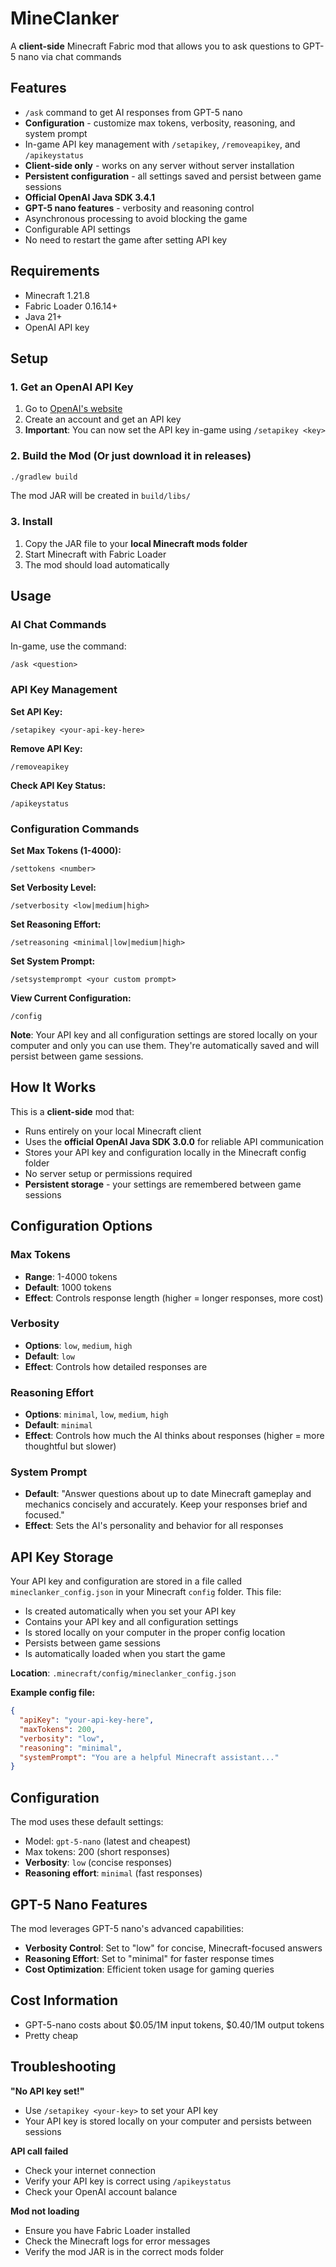 # MineClanker

A **client-side** Minecraft Fabric mod that allows you to ask questions to GPT-5 nano via chat commands

## Features

- `/ask` command to get AI responses from GPT-5 nano
- **Configuration** - customize max tokens, verbosity, reasoning, and system prompt
- In-game API key management with `/setapikey`, `/removeapikey`, and `/apikeystatus`
- **Client-side only** - works on any server without server installation
- **Persistent configuration** - all settings saved and persist between game sessions
- **Official OpenAI Java SDK 3.4.1**
- **GPT-5 nano features** - verbosity and reasoning control
- Asynchronous processing to avoid blocking the game
- Configurable API settings
- No need to restart the game after setting API key

## Requirements

- Minecraft 1.21.8
- Fabric Loader 0.16.14+
- Java 21+
- OpenAI API key

## Setup

### 1. Get an OpenAI API Key

1. Go to [OpenAI's website](https://platform.openai.com/)
2. Create an account and get an API key
3. **Important**: You can now set the API key in-game using `/setapikey <key>`

### 2. Build the Mod (Or just download it in releases)

```bash
./gradlew build
```

The mod JAR will be created in `build/libs/`

### 3. Install

1. Copy the JAR file to your **local Minecraft mods folder**
2. Start Minecraft with Fabric Loader
3. The mod should load automatically

## Usage

### AI Chat Commands

In-game, use the command:

```
/ask <question>
```

### API Key Management

**Set API Key:**

```
/setapikey <your-api-key-here>
```

**Remove API Key:**

```
/removeapikey
```

**Check API Key Status:**

```
/apikeystatus
```

### Configuration Commands

**Set Max Tokens (1-4000):**

```
/settokens <number>
```

**Set Verbosity Level:**

```
/setverbosity <low|medium|high>
```

**Set Reasoning Effort:**

```
/setreasoning <minimal|low|medium|high>
```

**Set System Prompt:**

```
/setsystemprompt <your custom prompt>
```

**View Current Configuration:**

```
/config
```

**Note**: Your API key and all configuration settings are stored locally on your computer and only you can use them. They're automatically saved and will persist between game sessions.

## How It Works

This is a **client-side** mod that:

- Runs entirely on your local Minecraft client
- Uses the **official OpenAI Java SDK 3.0.0** for reliable API communication
- Stores your API key and configuration locally in the Minecraft config folder
- No server setup or permissions required
- **Persistent storage** - your settings are remembered between game sessions

## Configuration Options

### **Max Tokens**

- **Range**: 1-4000 tokens
- **Default**: 1000 tokens
- **Effect**: Controls response length (higher = longer responses, more cost)

### **Verbosity**

- **Options**: `low`, `medium`, `high`
- **Default**: `low`
- **Effect**: Controls how detailed responses are

### **Reasoning Effort**

- **Options**: `minimal`, `low`, `medium`, `high`
- **Default**: `minimal`
- **Effect**: Controls how much the AI thinks about responses (higher = more thoughtful but slower)

### **System Prompt**

- **Default**: "Answer questions about up to date Minecraft gameplay and mechanics concisely and accurately. Keep your responses brief and focused."
- **Effect**: Sets the AI's personality and behavior for all responses

## API Key Storage

Your API key and configuration are stored in a file called `mineclanker_config.json` in your Minecraft `config` folder. This file:

- Is created automatically when you set your API key
- Contains your API key and all configuration settings
- Is stored locally on your computer in the proper config location
- Persists between game sessions
- Is automatically loaded when you start the game

**Location**: `.minecraft/config/mineclanker_config.json`

**Example config file:**

```json
{
  "apiKey": "your-api-key-here",
  "maxTokens": 200,
  "verbosity": "low",
  "reasoning": "minimal",
  "systemPrompt": "You are a helpful Minecraft assistant..."
}
```

## Configuration

The mod uses these default settings:

- Model: `gpt-5-nano` (latest and cheapest)
- Max tokens: 200 (short responses)
- **Verbosity**: `low` (concise responses)
- **Reasoning effort**: `minimal` (fast responses)

## GPT-5 Nano Features

The mod leverages GPT-5 nano's advanced capabilities:

- **Verbosity Control**: Set to "low" for concise, Minecraft-focused answers
- **Reasoning Effort**: Set to "minimal" for faster response times
- **Cost Optimization**: Efficient token usage for gaming queries

## Cost Information

- GPT-5-nano costs about $0.05/1M input tokens, $0.40/1M output tokens
- Pretty cheap

## Troubleshooting

**"No API key set!"**

- Use `/setapikey <your-key>` to set your API key
- Your API key is stored locally on your computer and persists between sessions

**API call failed**

- Check your internet connection
- Verify your API key is correct using `/apikeystatus`
- Check your OpenAI account balance

**Mod not loading**

- Ensure you have Fabric Loader installed
- Check the Minecraft logs for error messages
- Verify the mod JAR is in the correct mods folder

